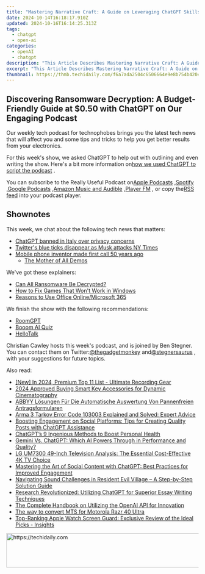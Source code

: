 ```yaml
---
title: "Mastering Narrative Craft: A Guide on Leveraging ChatGPT Skills"
date: 2024-10-14T16:18:17.910Z
updated: 2024-10-16T16:14:25.313Z
tags:
  - chatgpt
  - open-ai
categories:
  - openAI
  - chatgpt
description: "This Article Describes Mastering Narrative Craft: A Guide on Leveraging ChatGPT Skills"
excerpt: "This Article Describes Mastering Narrative Craft: A Guide on Leveraging ChatGPT Skills"
thumbnail: https://thmb.techidaily.com/f6a7ada2504c6506664e9e8b754b42045262a6658f56d976380c29d41a986404.jpg
---
```


## Discovering Ransomware Decryption: A Budget-Friendly Guide at $0.50 with ChatGPT on Our Engaging Podcast

 Our weekly tech podcast for technophobes brings you the latest tech news that will affect you and some tips and tricks to help you get better results from your electronics.

 For this week's show, we asked ChatGPT to help out with outlining and even writing the show. Here's a bit more information on[how we used ChatGPT to script the podcast](https://www.makeuseof.com/i-used-chatgpt-to-script-a-podcast-heres-what-happened/) .

 You can subscribe to the Really Useful Podcast on[Apple Podcasts](https://podcasts.apple.com/gb/podcast/the-really-useful-podcast/id1437847131?mt=2) ,[Spotify](https://open.spotify.com/show/283gDxLd6OTNEpRq6tN7ha) ,[Google Podcasts](https://www.google.com/podcasts?feed=aHR0cHM6Ly9hbmNob3IuZm0vcy8zMWJlNDcwL3BvZGNhc3QvcnNz) ,[Amazon Music and Audible](https://music.amazon.co.uk/podcasts/20ab73d4-5da2-46c7-a17f-dc6eb39bdb48/The-Really-Useful-Podcast) ,[Player FM](https://player.fm/series/the-really-useful-podcast-2491856) , or copy the[RSS feed](https://feeds.transistor.fm/the-really-useful-podcast) into your podcast player.

## Shownotes

This week, we chat about the following tech news that matters:

* [ChatGPT banned in Italy over privacy concerns](https://www.bbc.co.uk/news/technology-65139406)
* [Twitter's blue ticks disappear as Musk attacks NY Times](https://www.bbc.co.uk/news/technology-65156216)
* [Mobile phone inventor made first call 50 years ago](https://www.bbc.co.uk/news/technology-65112048)  
  * [The Mother of All Demos](https://www.youtube.com/watch?v=B6rKUf9DWRI)

We've got these explainers:

* [Can All Ransomware Be Decrypted?](https://www.makeuseof.com/can-all-ransomware-be-decrypted/)
* [How to Fix Games That Won't Work in Windows](https://www.makeuseof.com/fix-games-not-working-windows/)
* [Reasons to Use Office Online/Microsoft 365](https://www.makeuseof.com/tag/dont-pay-word-5-reasons-use-office-online/)

We finish the show with the following recommendations:

* [RoomGPT](http://https://www.roomgpt.io/)
* [Booom AI Quiz](https://booom.ai/)
* [HelloTalk](https://www.hellotalk.com/?lang=en)

 Christian Cawley hosts this week's podcast, and is joined by Ben Stegner. You can contact them on Twitter:[@thegadgetmonkey](https://twitter.com/thegadgetmonkey) and[@stegnersaurus](https://twitter.com/stegnersaurus) , with your suggestions for future topics.

<ins class="adsbygoogle"
     style="display:block"
     data-ad-format="autorelaxed"
     data-ad-client="ca-pub-7571918770474297"
     data-ad-slot="1223367746"></ins>

<ins class="adsbygoogle"
     style="display:block"
     data-ad-client="ca-pub-7571918770474297"
     data-ad-slot="8358498916"
     data-ad-format="auto"
     data-full-width-responsive="true"></ins>

<span class="atpl-alsoreadstyle">Also read:</span>
<div><ul>
<li><a href="https://screen-activity-recording.techidaily.com/new-in-2024-premium-top-11-list-ultimate-recording-gear/"><u>[New] In 2024, Premium Top 11 List - Ultimate Recording Gear</u></a></li>
<li><a href="https://fox-hovers.techidaily.com/2024-approved-buying-smart-key-accessories-for-dynamic-cinematography/"><u>2024 Approved Buying Smart Key Accessories for Dynamic Cinematography</u></a></li>
<li><a href="https://vp-tips.techidaily.com/abbyy-losungen-fur-die-automatische-auswertung-von-pannenfreien-antragsformularen/"><u>ABBYY Lösungen Für Die Automatische Auswertung Von Pannenfreien Antragsformularen</u></a></li>
<li><a href="https://win-able.techidaily.com/arma-3-tarkov-error-code-103003-explained-and-solved-expert-advice/"><u>Arma 3 Tarkov Error Code 103003 Explained and Solved: Expert Advice</u></a></li>
<li><a href="https://tech-revival.techidaily.com/boosting-engagement-on-social-platforms-tips-for-creating-quality-posts-with-chatgpt-assistance/"><u>Boosting Engagement on Social Platforms: Tips for Creating Quality Posts with ChatGPT Assistance</u></a></li>
<li><a href="https://tech-revival.techidaily.com/chatgpts-9-ingenious-methods-to-boost-personal-health/"><u>ChatGPT’s 9 Ingenious Methods to Boost Personal Health</u></a></li>
<li><a href="https://tech-revival.techidaily.com/gemini-vs-chatgpt-which-ai-powers-through-in-performance-and-quality/"><u>Gemini Vs. ChatGPT: Which AI Powers Through in Performance and Quality?</u></a></li>
<li><a href="https://buynow-tips.techidaily.com/lg-um7300-49-inch-television-analysis-the-essential-cost-effective-4k-tv-choice/"><u>LG UM7300 49-Inch Television Analysis: The Essential Cost-Effective 4K TV Choice</u></a></li>
<li><a href="https://tech-revival.techidaily.com/mastering-the-art-of-social-content-with-chatgpt-best-practices-for-improved-engagement/"><u>Mastering the Art of Social Content with ChatGPT: Best Practices for Improved Engagement</u></a></li>
<li><a href="https://sound-issues.techidaily.com/navigating-sound-challenges-in-resident-evil-village-a-step-by-step-solution-guide/"><u>Navigating Sound Challenges in Resident Evil Village – A Step-by-Step Solution Guide</u></a></li>
<li><a href="https://tech-revival.techidaily.com/research-revolutionized-utilizing-chatgpt-for-superior-essay-writing-techniques/"><u>Research Revolutionized: Utilizing ChatGPT for Superior Essay Writing Techniques</u></a></li>
<li><a href="https://tech-revival.techidaily.com/the-complete-handbook-on-utilizing-the-openai-api-for-innovation/"><u>The Complete Handbook on Utilizing the OpenAI API for Innovation</u></a></li>
<li><a href="https://techidaily.com/the-way-to-convert-mts-for-motorola-razr-40-ultra-by-aiseesoft-video-converter-play-mts-on-android/"><u>The way to convert MTS for Motorola Razr 40 Ultra</u></a></li>
<li><a href="https://tech-haven.techidaily.com/top-ranking-apple-watch-screen-guard-exclusive-review-of-the-ideal-picks-insights/"><u>Top-Ranking Apple Watch Screen Guard: Exclusive Review of the Ideal Picks - Insights</u></a></li>
</ul></div>

<!-- affiliate ads begin -->
<a href="https://appsumo.8odi.net/c/5597632/2082526/7443" target="_top" id="2082526">
  <img src="//a.impactradius-go.com/display-ad/7443-2082526" border="0" alt="https://techidaily.com" width="728" height="90"/>
</a>
<img height="0" width="0" src="https://appsumo.8odi.net/i/5597632/2082526/7443" style="position:absolute;visibility:hidden;" border="0" />
<!-- affiliate ads end -->

